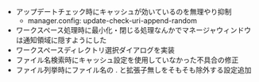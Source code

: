 * アップデートチェック時にキャッシュが効いているのを無理やり抑制
    * manager.config: update-check-uri-append-random
* ワークスペース処理時に最小化・閉じる処理なんかでマネージャウィンドウは通知領域に隠すようにした
* ワークスペースディレクトリ選択ダイアログを実装
* ファイル名検索時にキャッシュ設定を使用していなかった不具合の修正
* ファイル列挙時にファイル名の . と拡張子無しをそもそも除外する設定追加

